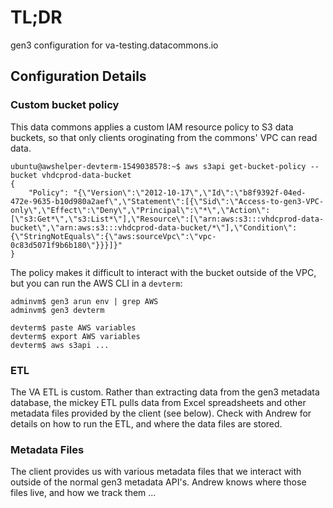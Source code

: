 # TL;DR

gen3 configuration for va-testing.datacommons.io

## Configuration Details

### Custom bucket policy

This data commons applies a custom IAM resource policy to S3 data buckets, so that
only clients oroginating from the commons' VPC can read data.

```
ubuntu@awshelper-devterm-1549038578:~$ aws s3api get-bucket-policy --bucket vhdcprod-data-bucket
{
    "Policy": "{\"Version\":\"2012-10-17\",\"Id\":\"b8f9392f-04ed-472e-9635-b10d980a2aef\",\"Statement\":[{\"Sid\":\"Access-to-gen3-VPC-only\",\"Effect\":\"Deny\",\"Principal\":\"*\",\"Action\":[\"s3:Get*\",\"s3:List*\"],\"Resource\":[\"arn:aws:s3:::vhdcprod-data-bucket\",\"arn:aws:s3:::vhdcprod-data-bucket/*\"],\"Condition\":{\"StringNotEquals\":{\"aws:sourceVpc\":\"vpc-0c83d5071f9b6b180\"}}}]}"
}

```

The policy makes it difficult to interact with the bucket outside of the VPC,
but you can run the AWS CLI in a `devterm`:

```
adminvm$ gen3 arun env | grep AWS
adminvm$ gen3 devterm

devterm$ paste AWS variables
devterm$ export AWS variables
devterm$ aws s3api ...
```

### ETL

The VA ETL is custom.  Rather than extracting data from
the gen3 metadata database, the mickey ETL pulls data from
Excel spreadsheets and other metadata files provided by the client
(see below).  Check with Andrew for details on how to run the ETL,
and where the data files are stored.


### Metadata Files

The client provides us with various metadata files that we interact
with outside of the normal gen3 metadata API's.  Andrew knows where
those files live, and how we track them ...
